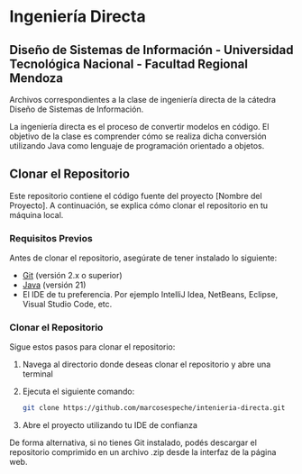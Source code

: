 # Ingeniería Directa
## Diseño de Sistemas de Información - Universidad Tecnológica Nacional - Facultad Regional Mendoza

Archivos correspondientes a la clase de ingeniería directa de la cátedra Diseño de Sistemas de Información.

La ingeniería directa es el proceso de convertir modelos en código. El objetivo de la clase es comprender cómo se realiza dicha conversión utilizando Java como lenguaje de programación orientado a objetos.

## Clonar el Repositorio

Este repositorio contiene el código fuente del proyecto [Nombre del Proyecto]. A continuación, se explica cómo clonar el repositorio en tu máquina local.

### Requisitos Previos

Antes de clonar el repositorio, asegúrate de tener instalado lo siguiente:

- [Git](https://git-scm.com/) (versión 2.x o superior)
- [Java](https://nodejs.org/) (versión 21)
- El IDE de tu preferencia. Por ejemplo IntelliJ Idea, NetBeans, Eclipse, Visual Studio Code, etc.

### Clonar el Repositorio

Sigue estos pasos para clonar el repositorio:

1. Navega al directorio donde deseas clonar el repositorio y abre una terminal
   
2. Ejecuta el siguiente comando:

   ```bash
   git clone https://github.com/marcosespeche/intenieria-directa.git

3. Abre el proyecto utilizando tu IDE de confianza

De forma alternativa, si no tienes Git instalado, podés descargar el repositorio comprimido en un archivo .zip desde la interfaz de la página web.
   

